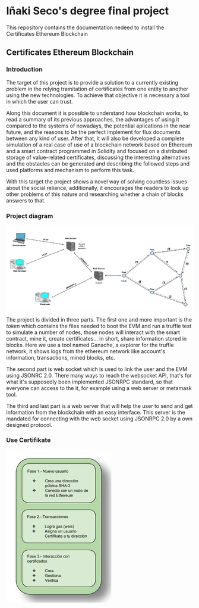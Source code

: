 
# Iñaki Seco's degree final project
This repository contains the documentation nedeed to install the Certificates Ethereum Blockchain

## Certificates Ethereum Blockchain

### Introduction
The target of this project is to provide a solution to a currently existing problem in the relying tramitation of certificates from one entity to another using the new technologies. To achieve that objective it is necessary a tool in which the user can trust.

Along this document it is possible to understand how blockchain works, to read a summary of its previous approaches, the advantages of using it compared to the systems of nowadays, the potential aplications in the near future, and the reasons to be the perfect implement for flux documents between any kind of user. After that, it will also be developed a complete simulation of a real case of use of a blockchain network based on Ethereum and a smart contract programmed in Solidity and focused on a distributed storage of value-related certificates, discussing the interesting alternatives and the obstacles can be generated and describing the followed steps and used platforms and mechanism to perform this task.

With this target the project shows a novel way of solving countless issues about the social reliance, additionally, it encourages the readers to look up other problems of this nature and researching whether a chain of blocks answers to that.

### Project diagram
![Network diagram](img/NetworkDiagram.jpg)

The project is divided in three parts. The first one and more important is the *token* which contains the files needed to boot the EVM and run a truffle test to simulate a number of nodes, those nodes will interact with the smart contract, mine it, create certificates... in short, share information stored in blocks. Here we use a tool named Ganache, a explorer for the truffle network, it shows logs from the ethereum network like account's information, transactions, mined blocks, etc.

The second part is web socket which is used to link the user and the EVM using JSONRC 2.0. There many ways to reach the websocket API, that's for what it's supposedly been implemented JSONRPC standard, so that everyone can access to the it, for example using a web server or metamask tool.

The third and last part is a web server that will help the user to send and get information from the blockchain with an easy interface. This server is the mandated for connecting with the web socket using JSONRPC 2.0 by a own designed protocol.

### Use Certifikate
![Fases](img/Fases.jpg)